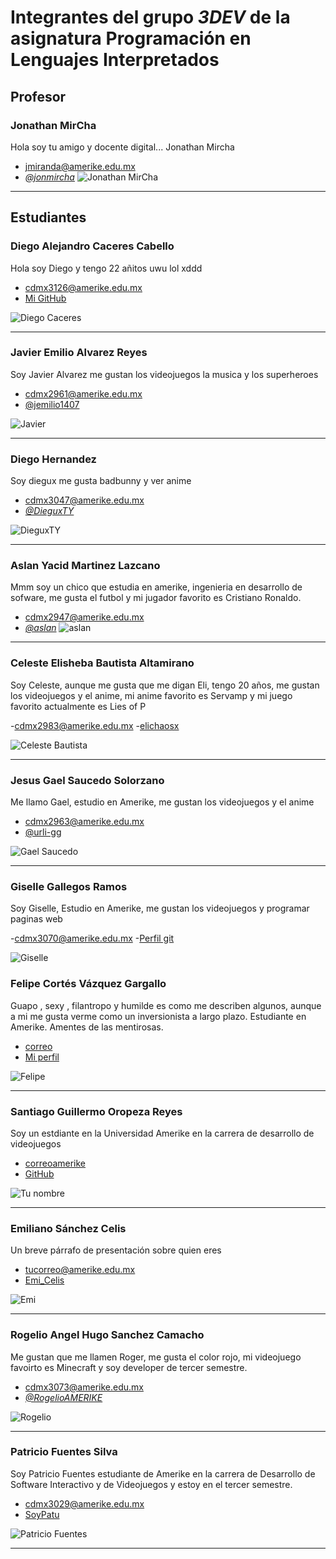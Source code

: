 # Integrantes del grupo _3DEV_ de la asignatura Programación en Lenguajes Interpretados

## Profesor

### Jonathan MirCha

Hola soy tu amigo y docente digital... Jonathan Mircha

- [jmiranda@amerike.edu.mx](jmiranda@amerike.edu.mx)
- [_@jonmircha_](https://github.com/DieguxYT)
  ![Jonathan MirCha](./img/jonmircha.jpg)

---

## Estudiantes


### Diego Alejandro Caceres Cabello 
 
Hola soy Diego y tengo 22 añitos uwu lol xddd
 
- [cdmx3126@amerike.edu.mx](cdmx3126@amerike.edu.mx) 
- [Mi GitHub](https://github.com/P4r4c3lsus) 
 
![Diego Caceres](./img/Diego_Caceres.jpg) 
 
---

### Javier Emilio Alvarez Reyes 
 
Soy Javier Alvarez me gustan los videojuegos la musica y los superheroes
 
- [cdmx2961@amerike.edu.mx](cdmx2961@amerike.edu.mx) 
- [@jemilio1407](https://github.com/jemilio1407) 
 
![Javier](./img/javieralvarez.jpg)

---

### Diego Hernandez

Soy diegux me gusta badbunny y ver anime

- [cdmx3047@amerike.edu.mx](cdmx3047@amerike.edu.mx)
- [_@DieguxTY_](https://github.com/jonmircha)
 
 ![DieguxTY](./img/diegux.jpg)

---

### Aslan Yacid Martinez Lazcano

Mmm soy un chico que estudia en amerike, ingenieria en desarrollo de sofware, me gusta el futbol y mi jugador favorito es Cristiano Ronaldo.

- [cdmx2947@amerike.edu.mx](cdmx2947@amerike.edu.mx)
- [_@aslan_](https://github.com/StylelessBee61)
  ![aslan](./img/foto.jpg)

---

### Celeste Elisheba Bautista Altamirano

Soy Celeste, aunque me gusta que me digan Eli, tengo 20 años, me gustan los videojuegos y el anime, mi anime favorito es Servamp y mi juego favorito actualmente es Lies of P

-[cdmx2983@amerike.edu.mx](cdmx2983@amerike.edu.mx)
-[elichaosx](https://github.com/elichaosx)

![Celeste Bautista](./img/celestebautista.jpg)

---

### Jesus Gael Saucedo Solorzano
 
Me llamo Gael, estudio en Amerike, me gustan los videojuegos y el anime 
 
- [cdmx2963@amerike.edu.mx](cdmx2963@amerike.edu.mx) 
- [@urli-gg](https://github.com/urli-gg) 
 
![Gael Saucedo](./img/gael-saucedo.jpeg)

---

### Giselle Gallegos Ramos

Soy Giselle, Estudio en Amerike, me gustan los videojuegos y programar paginas web

-[cdmx3070@amerike.edu.mx](cdmx3070@amerike.edu.mx)
-[Perfil git](https://github.com/GiGifgr)

![Giselle](img/yo.png)


### Felipe Cortés Vázquez Gargallo
 
Guapo , sexy , filantropo y humilde es como me describen algunos, aunque a mi me gusta verme como un inversionista a largo plazo. Estudiante en Amerike. Amentes de las mentirosas.
 
- [correo](cdmx2984@amerike.edu.mx) 
- [Mi perfil](https://github.com/Crow1341) 
 
![Felipe](./img/felipe.jpg) 
 
--- 

### Santiago Guillermo Oropeza Reyes 
 
Soy un estdiante en la Universidad Amerike en la carrera de desarrollo de videojuegos
 
- [correoamerike](cdmx2939@amerike.edu.mx) 
- [GitHub](https://github.com/JulioRegalado) 
 
![Tu nombre](./img/yo.jpg)
 
---

###  Emiliano Sánchez Celis 

Un breve párrafo de presentación sobre quien eres
- [tucorreo@amerike.edu.mx](cdmx3107@amerike.edu.mx)
- [Emi_Celis](https://github.com/EmiCelis)

![Emi](./img/emi.jpeg)

---

### Rogelio Angel Hugo Sanchez Camacho

Me gustan que me llamen Roger, me gusta el color rojo, mi videojuego favoirto es Minecraft y soy developer de tercer semestre.

- [cdmx3073@amerike.edu.mx](cdmx3073@amerike.edu.mx)
- [_@RogelioAMERIKE_](https://github.com/RogelioAMERIKE)

![Rogelio](./img/Rogelio.jpg)

---

### Patricio Fuentes Silva
 
Soy Patricio Fuentes estudiante de Amerike en la carrera de Desarrollo de Software Interactivo y de Videojuegos y estoy en el tercer semestre.
 
- [cdmx3029@amerike.edu.mx](cdmx3029@amerike.edu.mx) 
- [SoyPatu](https://github.com/SoyPatu) 
 
![Patricio Fuentes](./img/patricio.jpeg) 
 
---
